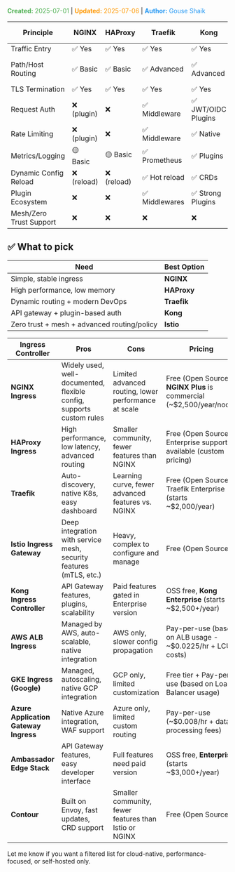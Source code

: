 <span style="color:#4caf50;"><b>Created:</b> 2025-07-01</span> | <span style="color:#ff9800;"><b>Updated:</b> 2025-07-06</span> | <span style="color:#2196f3;"><b>Author:</b> Gouse Shaik</span>

| Principle               | **NGINX**  | **HAProxy** | **Traefik**   | **Kong**           | **Istio Gateway**  |
| ----------------------- | ---------- | ----------- | ------------- | ------------------ | ------------------ |
| Traffic Entry           | ✅ Yes      | ✅ Yes       | ✅ Yes         | ✅ Yes              | ✅ Yes              |
| Path/Host Routing       | ✅ Basic    | ✅ Basic     | ✅ Advanced    | ✅ Advanced         | ✅ Advanced (Envoy) |
| TLS Termination         | ✅ Yes      | ✅ Yes       | ✅ Yes         | ✅ Yes              | ✅ Yes              |
| Request Auth            | ❌ (plugin) | ❌           | ✅ Middleware  | ✅ JWT/OIDC Plugins | ✅ Native JWT       |
| Rate Limiting           | ❌ (plugin) | ❌           | ✅ Middleware  | ✅ Native           | ✅ Policy-based     |
| Metrics/Logging         | 🟡 Basic   | 🟡 Basic    | ✅ Prometheus  | ✅ Plugins          | ✅ Envoy Metrics    |
| Dynamic Config Reload   | ❌ (reload) | ❌ (reload)  | ✅ Hot reload  | ✅ CRDs             | ✅ Envoy xDS        |
| Plugin Ecosystem        | ❌          | ❌           | ✅ Middlewares | ✅ Strong Plugins   | ❌ No plugins       |
| Mesh/Zero Trust Support | ❌          | ❌           | ❌             | ❌                  | ✅ Full support     |
## ✅ What to pick

| Need                                        | Best Option |
| ------------------------------------------- | ----------- |
| Simple, stable ingress                      | **NGINX**   |
| High performance, low memory                | **HAProxy** |
| Dynamic routing + modern DevOps             | **Traefik** |
| API gateway + plugin-based auth             | **Kong**    |
| Zero trust + mesh + advanced routing/policy | **Istio**   |

|Ingress Controller|Pros|Cons|Pricing|
|---|---|---|---|
|**NGINX Ingress**|Widely used, well-documented, flexible config, supports custom rules|Limited advanced routing, lower performance at scale|Free (Open Source), **NGINX Plus** is commercial (~$2,500/year/node)|
|**HAProxy Ingress**|High performance, low latency, advanced routing|Smaller community, fewer features than NGINX|Free (Open Source), Enterprise support available (custom pricing)|
|**Traefik**|Auto-discovery, native K8s, easy dashboard|Learning curve, fewer advanced features vs. NGINX|Free (Open Source), Traefik Enterprise (starts ~$2,000/year)|
|**Istio Ingress Gateway**|Deep integration with service mesh, security features (mTLS, etc.)|Heavy, complex to configure and manage|Free (Open Source)|
|**Kong Ingress Controller**|API Gateway features, plugins, scalability|Paid features gated in Enterprise version|OSS free, **Kong Enterprise** (starts ~$2,500+/year)|
|**AWS ALB Ingress**|Managed by AWS, auto-scalable, native integration|AWS only, slower config propagation|Pay-per-use (based on ALB usage - ~$0.0225/hr + LCU costs)|
|**GKE Ingress (Google)**|Managed, autoscaling, native GCP integration|GCP only, limited customization|Free tier + Pay-per-use (based on Load Balancer usage)|
|**Azure Application Gateway Ingress**|Native Azure integration, WAF support|Azure only, limited custom routing|Pay-per-use (~$0.008/hr + data processing fees)|
|**Ambassador Edge Stack**|API Gateway features, easy developer interface|Full features need paid version|OSS free, **Enterprise** (starts ~$3,000+/year)|
|**Contour**|Built on Envoy, fast updates, CRD support|Smaller community, fewer features than Istio or NGINX|Free (Open Source)|

Let me know if you want a filtered list for cloud-native, performance-focused, or self-hosted only.